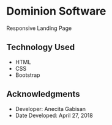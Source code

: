 # Dominion Software
Responsive Landing Page

## Technology Used
* HTML
* CSS
* Bootstrap

## Acknowledgments
* Developer: Anecita Gabisan
* Date Developed: April 27, 2018
